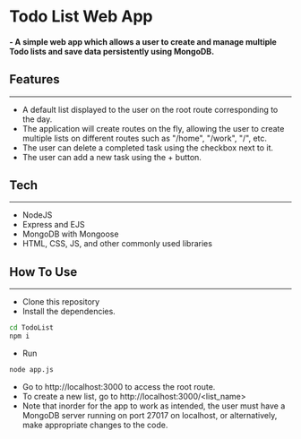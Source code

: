 # Todo List Web App
#### - A simple web app which allows a user to create and manage multiple Todo lists and save data persistently using MongoDB.

## Features
---
- A default list displayed to the user on the root route corresponding to the day.
- The application will create routes on the fly, allowing the user to create multiple lists on different routes such as "/home", "/work", "/", etc.
- The user can delete a completed task using the checkbox next to it.
- The user can add a new task using the + button.

## Tech
---
- NodeJS
- Express and EJS
- MongoDB with Mongoose
- HTML, CSS, JS, and other commonly used libraries

## How To Use
---
- Clone this repository
- Install the dependencies.
```sh
cd TodoList
npm i
```
- Run
```sh
node app.js
```
- Go to http://localhost:3000 to access the root route.
- To create a new list, go to http://localhost:3000/<list_name>
- Note that inorder for the app to work as intended, the user must have a MongoDB server running on port 27017 on localhost, or alternatively, make appropriate changes to the code.

